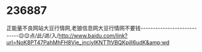 # 236887
正能量不良网站大豆行情网,老狼信息网大豆行情网不要钱----------------------------😌😌点/此/进/入/http://www.baidu.com/link?url=NoK8PT47PahMhFH8Vie_jnciyIKNTTtVBQKpill6udK&amp;wd
